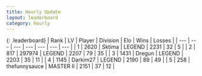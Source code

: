 ```yaml
---
title: Hourly Update
layout: leaderboard
category: hourly
---
```


{: .leaderboard}
| Rank | LV | Player | Division | Elo | Wins | Losses |
| --- | --- | --- | --- | --- | --- | --- |
| <span data-change="0">1</span> | 2620 | <span title="ID: 353063">Sktima</span> | LEGEND | <span data-change="0">2231</span> | <span data-change="0">32</span> | <span data-change="0">5</span> |
| <span data-change="0">2</span> | 817 | <span title="ID: 544038">297974</span> | LEGEND | <span data-change="0">2207</span> | <span data-change="0">79</span> | <span data-change="0">35</span> |
| <span data-change="0">3</span> | 1431 | <span title="ID: 337810">Dregun</span> | LEGEND | <span data-change="0">2203</span> | <span data-change="0">35</span> | <span data-change="0">11</span> |
| <span data-change="0">4</span> | 1145 | <span title="ID: 694036">Darkim27</span> | LEGEND | <span data-change="0">2190</span> | <span data-change="0">89</span> | <span data-change="0">49</span> |
| <span data-change="0">5</span> | 258 | <span title="ID: 426892">thefunnysauce</span> | MASTER II | <span data-change="0">2151</span> | <span data-change="0">37</span> | <span data-change="0">12</span> |